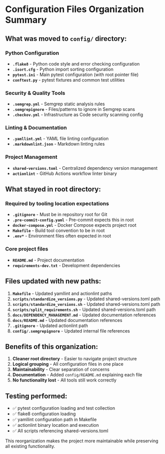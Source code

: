 # Configuration Files Organization Summary

## What was moved to `config/` directory:

### Python Configuration
- **`.flake8`** - Python code style and error checking configuration
- **`.isort.cfg`** - Python import sorting configuration  
- **`pytest.ini`** - Main pytest configuration (with root pointer file)
- **`conftest.py`** - pytest fixtures and common test utilities

### Security & Quality Tools
- **`.semgrep.yml`** - Semgrep static analysis rules
- **`.semgrepignore`** - Files/patterns to ignore in Semgrep scans
- **`.checkov.yml`** - Infrastructure as Code security scanning config

### Linting & Documentation
- **`.yamllint.yml`** - YAML file linting configuration
- **`.markdownlint.json`** - Markdown linting rules

### Project Management
- **`shared-versions.toml`** - Centralized dependency version management
- **`actionlint`** - GitHub Actions workflow linter binary

## What stayed in root directory:

### Required by tooling location expectations
- **`.gitignore`** - Must be in repository root for Git
- **`.pre-commit-config.yaml`** - Pre-commit expects this in root
- **`docker-compose.yml`** - Docker Compose expects project root
- **`Makefile`** - Build tool convention to be in root
- **`.env*`** - Environment files often expected in root

### Core project files
- **`README.md`** - Project documentation
- **`requirements-dev.txt`** - Development dependencies

## Files updated with new paths:

1. **`Makefile`** - Updated yamllint and actionlint paths
2. **`scripts/standardize_versions.py`** - Updated shared-versions.toml path
3. **`scripts/standardize_versions.sh`** - Updated shared-versions.toml path  
4. **`scripts/split_requirements.sh`** - Updated shared-versions.toml path
5. **`docs/DEPENDENCY_MANAGEMENT.md`** - Updated documentation references
6. **`docs/README.md`** - Updated documentation references
7. **`.gitignore`** - Updated actionlint path
8. **`config/.semgrepignore`** - Updated internal file references

## Benefits of this organization:

1. **Cleaner root directory** - Easier to navigate project structure
2. **Logical grouping** - All configuration files in one place
3. **Maintainability** - Clear separation of concerns
4. **Documentation** - Added `config/README.md` explaining each file
5. **No functionality lost** - All tools still work correctly

## Testing performed:

- ✅ pytest configuration loading and test collection
- ✅ flake8 configuration loading
- ✅ yamllint configuration path in Makefile
- ✅ actionlint binary location and execution
- ✅ All scripts referencing shared-versions.toml

This reorganization makes the project more maintainable while preserving all existing functionality.
